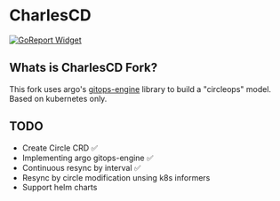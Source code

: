# CharlesCD

[![GoReport Widget]][GoReport Status]

[GoReport Status]: https://goreportcard.com/report/github.com/maycommit/charlescd
[GoReport Widget]: https://goreportcard.com/badge/github.com/maycommit/charlescd

## Whats is CharlesCD Fork?
This fork uses argo's [gitops-engine](https://github.com/argoproj/gitops-engine) library to build a "circleops" model. Based on kubernetes only.

## TODO

- Create Circle CRD ✅
- Implementing argo gitops-engine ✅
- Continuous resync by interval ✅
- Resync by circle modification unsing k8s informers
- Support helm charts

